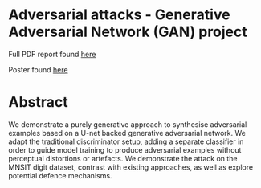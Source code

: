 # Adversarial attacks - Generative Adversarial Network (GAN) project

Full PDF report found [here](./adversarial_attacks_report.pdf)

Poster found [here](./TIF360_Advanced_machine_learning_with_neural_networks___poster.pdf)

# Abstract

We demonstrate a purely generative approach to synthesise adversarial examples based on a U-net backed generative adversarial network. We adapt the traditional discriminator setup, adding a separate classifier in order to guide model training to produce adversarial examples without perceptual distortions or artefacts. We demonstrate the attack on the MNSIT digit dataset, contrast with existing approaches, as well as explore potential defence mechanisms.
